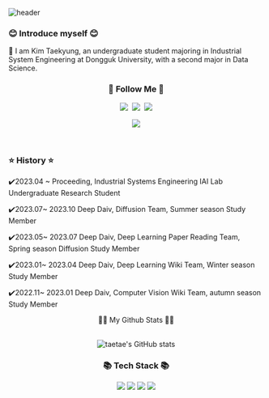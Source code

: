 ![header](https://capsule-render.vercel.app/api?type=waving&color=timeGradient&text=Welcome%20to%20taetae's%20GitHub%20👋&animation=fadeIn&fontSize=35&fontAlignY=40&fontAlign=70&height=250)

<h3>😊 Introduce myself 😊</h3>
🏫 I am Kim Taekyung, an undergraduate student majoring in Industrial System Engineering at Dongguk University, with a second major in Data Science.

<h3 align="center">🌈 Follow Me 🌈</h3>
<p align="center">
  <a href="https://velog.io/@wendy1080"><img src="https://img.shields.io/badge/Tech%20Blog-11B48A?style=flat-square&logo=Vimeo&logoColor=white&link=https://velog.io/@wendy1080"/></a>&nbsp
  <a href="https://www.instagram.com/taetae_ss_/"><img src="https://img.shields.io/badge/Instagram-E4405F?style=flat-square&logo=Instagram&logoColor=white&link=https://https://www.instagram.com/taetae_ss_"/></a>&nbsp
  <a href="mailto:wendy1080@dgu.ac.kr"><img src="https://img.shields.io/badge/Gmail-d14836?style=flat-square&logo=Gmail&logoColor=white&link=wendy1080@dgu.ac.kr"/></a>
</p>

<p align="center">
  <a href="https://hits.seeyoufarm.com"><img src="https://hits.seeyoufarm.com/api/count/incr/badge.svg?url=https%3A%2F%2Fgithub.com%2Fhyeinisfree&count_bg=%2341B883&title_bg=%23CDC2C2&icon=github.svg&icon_color=%23E7E7E7&title=hits&edge_flat=false"/></a>
</p>&nbsp;




<h3>⭐ History ⭐</h3>

✔️2023.04 ~ Proceeding, Industrial Systems Engineering IAI Lab Undergraduate Research Student

✔️2023.07~ 2023.10 Deep Daiv, Diffusion Team, Summer season Study Member

✔️2023.05~ 2023.07 Deep Daiv, Deep Learning Paper Reading Team, Spring season Diffusion Study Member

✔️2023.01~ 2023.04 Deep Daiv, Deep Learning Wiki Team, Winter season Study Member

✔️2022.11~ 2023.01 Deep Daiv, Computer Vision Wiki Team, autumn season Study Member
&nbsp;





<div align="center">👩‍💻 My Github Stats 👩‍💻</h3>
<div align="center">&nbsp;
<div>

![taetae's GitHub stats](https://github-readme-stats.vercel.app/api?username=taekyungss&show_icons=true&theme=radical)



 


<h3 align="center">📚 Tech Stack 📚</h3>
<p align="center">

  <img src="https://img.shields.io/badge/Python-3766AB?style=flat-square&logo=Python&logoColor=white"/></a>
  <img src="https://img.shields.io/badge/Pytorch-3766AB?style=flat-square&logo=Pytorch&logoColor=white"/></a>
 <img src="https://img.shields.io/badge/OpenCV-3766AB?style=flat-square&logo=OpenCV&logoColor=white"/>
<img src="https://img.shields.io/badge/Langchain-3766AB?style=flat-square&logo=Langchain&logoColor=white"/></a>


  
<!--
**taekyungss/taekyungss** is a ✨ _special_ ✨ repository because its `README.md` (this file) appears on your GitHub profile.

Here are some ideas to get you started:

- 🔭 I’m currently working on ...
- 🌱 I’m currently learning ...
- 👯 I’m looking to collaborate on ...
- 🤔 I’m looking for help with ...
- 💬 Ask me about ...
- 📫 How to reach me: ...
- 😄 Pronouns: ...
- ⚡ Fun fact: ...
-->
